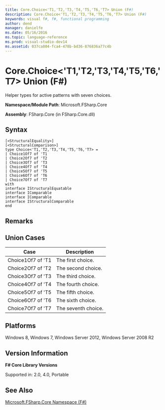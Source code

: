 ```yaml
---
title: Core.Choice<'T1,'T2,'T3,'T4,'T5,'T6,'T7> Union (F#)
description: Core.Choice<'T1,'T2,'T3,'T4,'T5,'T6,'T7> Union (F#)
keywords: visual f#, f#, functional programming
author: dend
manager: danielfe
ms.date: 05/16/2016
ms.topic: language-reference
ms.prod: visual-studio-dev14
ms.assetid: 037ca804-fca4-478b-bd36-876836a77c4b 
---
```


# Core.Choice<'T1,'T2,'T3,'T4,'T5,'T6,'T7> Union (F#)

Helper types for active patterns with seven choices.

**Namespace/Module Path**: Microsoft.FSharp.Core

**Assembly**: FSharp.Core (in FSharp.Core.dll)


## Syntax

```
[<StructuralEquality>]
[<StructuralComparison>]
type Choice<'T1,'T2,'T3,'T4,'T5,'T6,'T7> =
| Choice1Of7 of 'T1
| Choice2Of7 of 'T2
| Choice3Of7 of 'T3
| Choice4Of7 of 'T4
| Choice5Of7 of 'T5
| Choice6Of7 of 'T6
| Choice7Of7 of 'T7
with
interface IStructuralEquatable
interface IComparable
interface IComparable
interface IStructuralComparable
end
```

## Remarks

## Union Cases


|Case|Description|
|----|-----------|
|Choice1Of7 of 'T1|The first choice.|
|Choice2Of7 of 'T2|The second choice.|
|Choice3Of7 of 'T3|The third choice.|
|Choice4Of7 of 'T4|The fourth choice.|
|Choice5Of7 of 'T5|The fifth choice.|
|Choice6Of7 of 'T6|The sixth choice.|
|Choice7Of7 of 'T7|The seventh choice.|

## Platforms
Windows 8, Windows 7, Windows Server 2012, Windows Server 2008 R2


## Version Information
**F# Core Library Versions**

Supported in: 2.0, 4.0, Portable




## See Also
[Microsoft.FSharp.Core Namespace &#40;F&#35;&#41;](Microsoft.FSharp.Core-Namespace-%5BFSharp%5D.md)

